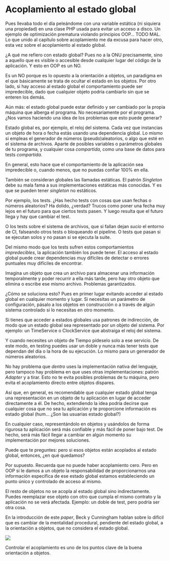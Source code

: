 # Acoplamiento al estado global

Pues llevaba todo el día peleándome con una variable estática (ni siquiera una propiedad) en una clase PHP usada para evitar un acceso a disco. Un ejemplo de optimización prematura violando principios OOP… TODO MAL. Lo que unido al capítulo sobre acoplamiento me da excusa para hacer otro, esta vez sobre el acoplamiento al estado global.

¿A qué me refiero con estado global? Pues no a la ONU precisamente, sino a aquello que es visible o accesible desde cualquier lugar del código de la aplicación. Y esto en OOP es un NO.

Es un NO porque es lo opuesto a la orientación a objetos, un paradigma en el que básicamente se trata de ocultar el estado en los objetos. Por otro lado, si hay acceso al estado global el comportamiento puede ser impredecible, dado que cualquier objeto podría cambiarlo sin que se enteren los demás.

Aún más: el estado global puede estar definido y ser cambiado por la propia máquina que alberga el programa. No necesariamente por el programa. ¿Nos vamos haciendo una idea de los problemas que esto puede generar?

Estado global es, por ejemplo, el reloj del sistema. Cada vez que instancias un objeto de hora o fecha estás usando una dependencia global. Lo mismo si empleas el generador de números (pseudo)aleatorios, o algo que esté en el sistema de archivos. Aparte de posibles variables o parámetros globales de tu programa, y cualquier cosa _compartida_, como una base de datos para tests _compartida_.

En general, esto hace que el comportamiento de la aplicación sea impredecible o, cuando menos, que no puedas confiar 100% en ella.

También se consideran globales las llamadas estáticas. El patrón _Singleton_ debe su mala fama a sus implementaciones estáticas más conocidas. Y es que se pueden tener _singleton_ no estáticos.

Por ejemplo, los tests. ¿Has hecho tests con cosas que usan fechas o números aleatorios? Ha dolido, ¿verdad? Trucos como poner una fecha muy lejos en el futuro para que ciertos tests pasen. Y luego resulta que el futuro llega y hay que cambiar el test.

O los tests sobre el sistema de archivos, que si fallan dejan _sucio_ el entorno de CI, falseando otros tests o bloqueando el pipeline. O tests que pasan si se ejecutan solos y no pasan si se ejecuta la suite.

Del mismo modo que los tests sufren estos comportamientos _impredecibles_, la aplicación también los puede tener. El acceso al estado global puede crear dependencias muy difíciles de detectar o errores puntuales muy difíciles de encontrar.

Imagina un objeto que crea un archivo para almacenar una información temporalmente y poder recurrir a ella más tarde, pero hay otro objeto que elimina o escribe ese mismo archivo. Problemas garantizados.

¿Cómo se soluciona esto? Pues en primer lugar evitando acceder al estado global en cualquier momento y lugar. Si necesitas un parámetro de configuración, pásalo a los objetos en construcción o a través de algún sistema controlado si lo necesitas en otro momento.

Si tienes que acceder a estados globales usa patrones de indirección, de modo que un estado global sea representado por un objeto del sistema. Por ejemplo: un TimeService o ClockService que abstraiga el reloj del sistema.

Y cuando necesites un objeto de Tiempo pídeselo solo a ese servicio. De este modo, en testing puedes usar un doble y nunca más tener tests que dependan del día o la hora de su ejecución. Lo mismo para un generador de números aleatorios.

No hay problema que _dentro_ uses la implementación nativa del lenguaje, pero tampoco hay problema en que uses otras implementaciones: patrón _Adapter_ y a tirar. Esto no te evita posibles problemas de tu máquina, pero evita el acoplamiento directo entre objetos dispares.

Así que, en general, es recomendable que cualquier estado global tenga una representación en un objeto de tu aplicación en lugar de acceder directamente a él. De hecho, extendiendo la idea podría decirse que cualquier cosa que no sea tu aplicación y te proporcione información es estado global (hum… ¿Son las usuarias estado global?)

En cualquier caso, representándolo en objetos y usándolos de forma rigurosa tu aplicación será más confiable y más fácil de poner bajo test. De hecho, será más fácil llegar a cambiar en algún momento su implementación por mejores soluciones.

Puede que te preguntes: pero si esos objetos están acoplados al estado global, entonces, ¿en qué quedamos?

Por supuesto. Recuerda que no puede haber acoplamiento cero. Pero en OOP si le damos a un objeto la responsabilidad de proporcionarnos una información específica de ese estado global estamos estableciendo un punto único y controlado de acceso al mismo.

El resto de objetos no se acopla al estado global sino indirectamente. Puedes reemplazar ese objeto con otro que cumpla el mismo contrato y la aplicación no se verá afectada. Ejemplo: un doble de test, pero podría ser otra cosa.

En la introducción de este _paper_, Beck y Cunningham hablan sobre lo difícil que es cambiar de la mentalidad procedural, pendiente del estado global, a la orientación a objetos, que no considera el estado global.

![](images/teaching-object-oriented-thinking.png)

Controlar el acoplamiento es uno de los puntos clave de la buena orientación a objetos.